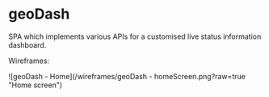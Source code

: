 # geoDash
SPA which implements various APIs for a customised live status information dashboard.

Wireframes:

![geoDash - Home](/wireframes/geoDash - homeScreen.png?raw=true "Home screen")
